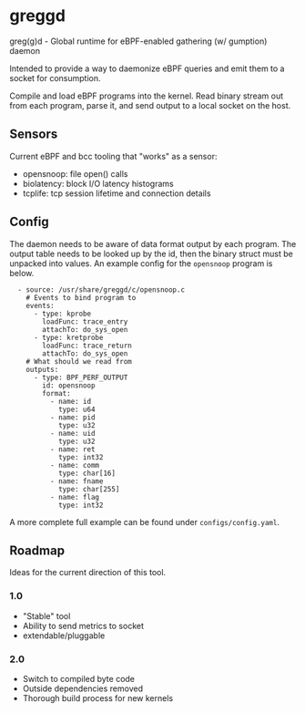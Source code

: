 # greggd

greg(g)d - Global runtime for eBPF-enabled gathering (w/ gumption) daemon

Intended to provide a way to daemonize eBPF queries and emit them to a socket for consumption.

Compile and load eBPF programs into the kernel. Read binary stream out from
each program, parse it, and send output to a local socket on the host.

## Sensors

Current eBPF and bcc tooling that "works" as a sensor:

  - opensnoop: file open() calls
  - biolatency: block I/O latency histograms
  - tcplife: tcp session lifetime and connection details

## Config

The daemon needs to be aware of data format output by each program. The output
table needs to be looked up by the id, then the binary struct must be unpacked
into values. An example config for the `opensnoop` program is below.

```
  - source: /usr/share/greggd/c/opensnoop.c
    # Events to bind program to
    events:
      - type: kprobe
        loadFunc: trace_entry
        attachTo: do_sys_open
      - type: kretprobe
        loadFunc: trace_return
        attachTo: do_sys_open
    # What should we read from
    outputs:
      - type: BPF_PERF_OUTPUT
        id: opensnoop
        format:
          - name: id
            type: u64
          - name: pid
            type: u32
          - name: uid
            type: u32
          - name: ret
            type: int32
          - name: comm
            type: char[16]
          - name: fname
            type: char[255]
          - name: flag
            type: int32
```

A more complete full example can be found under `configs/config.yaml`.

## Roadmap

Ideas for the current direction of this tool.

### 1.0

  * "Stable" tool
  * Ability to send metrics to socket
  * extendable/pluggable

### 2.0

  * Switch to compiled byte code
  * Outside dependencies removed
  * Thorough build process for new kernels
